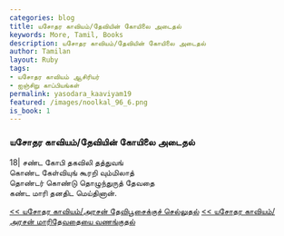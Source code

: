 ```yaml
---  
categories: blog  
title: யசோதர காவியம்/தேவியின் கோயிலை அடைதல்
keywords: More, Tamil, Books  
description: யசோதர காவியம்/தேவியின் கோயிலை அடைதல்
author: Tamilan  
layout: Ruby  
tags:     
- யசோதர காவியம் ஆசிரியர்
- ஐஞ்சிறு காப்பியங்கள்
permalink: yasodara_kaaviyam19  
featured: /images/noolkal_96_6.png  
is_book: 1
---  
```



### யசோதர காவியம்/தேவியின் கோயிலை அடைதல்

18| சண்ட கோபி தகவிலி தத்துவங்  
கொண்ட கேள்வியுங் கூரறி வும்மிலாத்  
தொண்டர் கொண்டு தொழுந்துருத் தேவதை  
கண்ட மாரி தனதிட மெய்தினான்.

[<< யசோதர காவியம்/அரசன் தேவிபூசைக்குச் செல்லுதல்](yasodara_kaaviyam18) [<< யசோதர காவியம்/அரசன் மாரிதேவதையை வணங்குதல்](yasodara_kaaviyam20)


